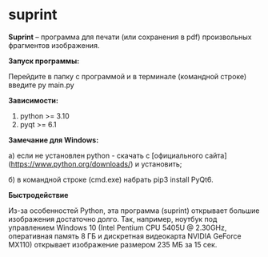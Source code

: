 # suprint 

**Suprint** – программа для печати (или сохранения в pdf) произвольных фрагментов изображения.

**Запуск программы:**

Перейдите в папку с программой и в терминале (командной строке) введите py main.py

**Зависимости:**

1. python >= 3.10
2. pyqt >= 6.1

**Замечание для Windows:**

а) если не установлен python - скачать с [официального сайта] (https://www.python.org/downloads/) и установить;

б) в командной строке (cmd.exe) набрать pip3 install PyQt6.

**Быстродействие**

Из-за особенностей Python, эта программа (suprint) открывает большие изображения достаточно долго.
Так, например, ноутбук под управлением Windows 10 (Intel Pentium CPU 5405U @ 2.30GHz, оперативная память 8 ГБ и дискретная видеокарта NVIDIA GeForce MX110) открывает изображение размером 235 МБ за 15 сек.
